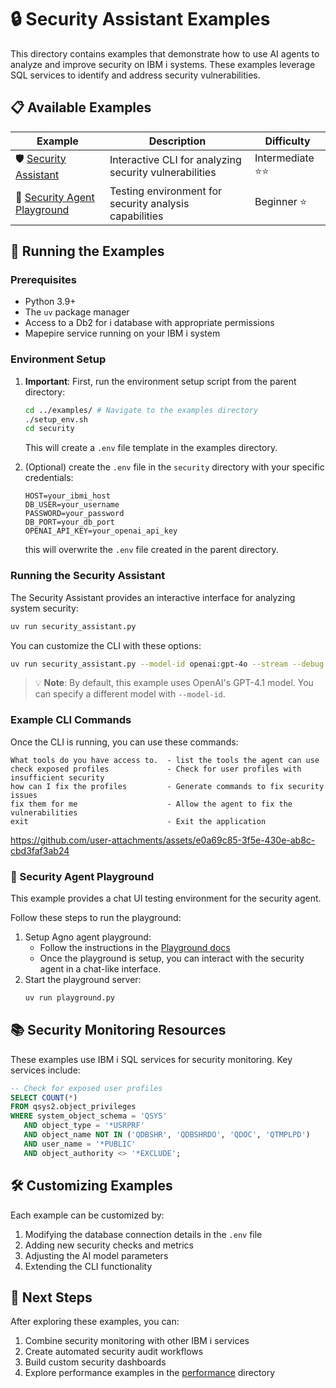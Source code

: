 # 🔒 Security Assistant Examples

This directory contains examples that demonstrate how to use AI agents to analyze and improve security on IBM i systems. These examples leverage SQL services to identify and address security vulnerabilities.

## 📋 Available Examples

| Example | Description | Difficulty |
|---------|-------------|------------|
| 🛡️ [Security Assistant](security_assistant.py) | Interactive CLI for analyzing security vulnerabilities | Intermediate ⭐⭐ |
| 📝 [Security Agent Playground](playground.py) | Testing environment for security analysis capabilities | Beginner ⭐ |

## 🚀 Running the Examples

### Prerequisites

- Python 3.9+
- The `uv` package manager
- Access to a Db2 for i database with appropriate permissions
- Mapepire service running on your IBM i system

### Environment Setup

1. **Important**: First, run the environment setup script from the parent directory:
   ```bash
   cd ../examples/ # Navigate to the examples directory 
   ./setup_env.sh
   cd security
   ```
   This will create a `.env` file template in the examples directory.

2. (Optional) create the `.env` file in the `security` directory with your specific credentials:
   ```
   HOST=your_ibmi_host
   DB_USER=your_username
   PASSWORD=your_password
   DB_PORT=your_db_port
   OPENAI_API_KEY=your_openai_api_key
   ```
   this will overwrite the `.env` file created in the parent directory.

### Running the Security Assistant

The Security Assistant provides an interactive interface for analyzing system security:

```bash
uv run security_assistant.py
```

You can customize the CLI with these options:

```bash
uv run security_assistant.py --model-id openai:gpt-4o --stream --debug
```

> 💡 **Note**: By default, this example uses OpenAI's GPT-4.1 model. You can specify a different model with `--model-id`.

### Example CLI Commands

Once the CLI is running, you can use these commands:

```
What tools do you have access to.  - list the tools the agent can use
check exposed profiles             - Check for user profiles with insufficient security
how can I fix the profiles         - Generate commands to fix security issues
fix them for me                    - Allow the agent to fix the vulnerabilities
exit                               - Exit the application
```


https://github.com/user-attachments/assets/e0a69c85-3f5e-430e-ab8c-cbd3faf3ab24


### 📝 Security Agent Playground

This example provides a chat UI testing environment for the security agent.

Follow these steps to run the playground:


1. Setup Agno agent playground:
   - Follow the instructions in the [Playground docs](https://docs.agno.com/introduction/playground)
   - Once the playground is setup, you can interact with the security agent in a chat-like interface.
2. Start the playground server:
   ```bash
   uv run playground.py
   ```



## 📚 Security Monitoring Resources

These examples use IBM i SQL services for security monitoring. Key services include:

```sql
-- Check for exposed user profiles
SELECT COUNT(*)
FROM qsys2.object_privileges
WHERE system_object_schema = 'QSYS' 
   AND object_type = '*USRPRF' 
   AND object_name NOT IN ('QDBSHR', 'QDBSHRDO', 'QDOC', 'QTMPLPD') 
   AND user_name = '*PUBLIC' 
   AND object_authority <> '*EXCLUDE';
```

## 🛠️ Customizing Examples

Each example can be customized by:

1. Modifying the database connection details in the `.env` file
2. Adding new security checks and metrics
3. Adjusting the AI model parameters
4. Extending the CLI functionality

## 📌 Next Steps

After exploring these examples, you can:

1. Combine security monitoring with other IBM i services
2. Create automated security audit workflows
3. Build custom security dashboards
4. Explore performance examples in the [performance](../performance/) directory
